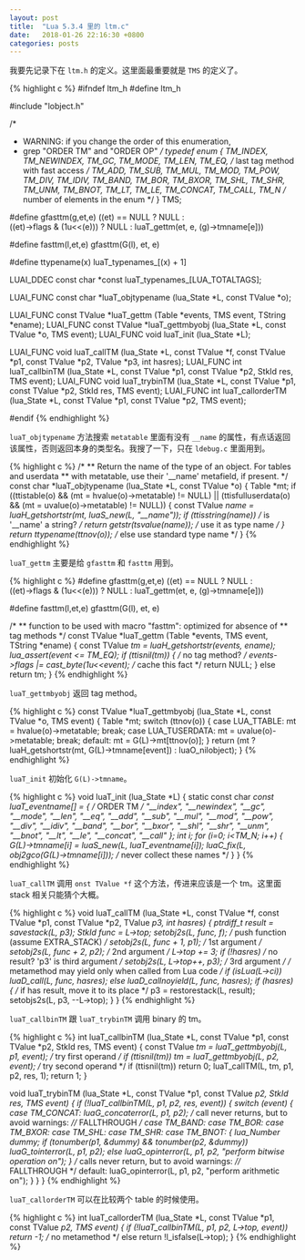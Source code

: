 ```yaml
---
layout: post
title:  "Lua 5.3.4 里的 ltm.c"
date:   2018-01-26 22:16:30 +0800
categories: posts
---
```


我要先记录下在 `ltm.h` 的定义。这里面最重要就是 `TMS` 的定义了。

{% highlight c %}
#ifndef ltm_h
#define ltm_h


#include "lobject.h"


/*
* WARNING: if you change the order of this enumeration,
* grep "ORDER TM" and "ORDER OP"
*/
typedef enum {
  TM_INDEX,
  TM_NEWINDEX,
  TM_GC,
  TM_MODE,
  TM_LEN,
  TM_EQ,  /* last tag method with fast access */
  TM_ADD,
  TM_SUB,
  TM_MUL,
  TM_MOD,
  TM_POW,
  TM_DIV,
  TM_IDIV,
  TM_BAND,
  TM_BOR,
  TM_BXOR,
  TM_SHL,
  TM_SHR,
  TM_UNM,
  TM_BNOT,
  TM_LT,
  TM_LE,
  TM_CONCAT,
  TM_CALL,
  TM_N    /* number of elements in the enum */
} TMS;



#define gfasttm(g,et,e) ((et) == NULL ? NULL : \
  ((et)->flags & (1u<<(e))) ? NULL : luaT_gettm(et, e, (g)->tmname[e]))

#define fasttm(l,et,e)  gfasttm(G(l), et, e)

#define ttypename(x)  luaT_typenames_[(x) + 1]

LUAI_DDEC const char *const luaT_typenames_[LUA_TOTALTAGS];


LUAI_FUNC const char *luaT_objtypename (lua_State *L, const TValue *o);

LUAI_FUNC const TValue *luaT_gettm (Table *events, TMS event, TString *ename);
LUAI_FUNC const TValue *luaT_gettmbyobj (lua_State *L, const TValue *o,
                                                       TMS event);
LUAI_FUNC void luaT_init (lua_State *L);

LUAI_FUNC void luaT_callTM (lua_State *L, const TValue *f, const TValue *p1,
                            const TValue *p2, TValue *p3, int hasres);
LUAI_FUNC int luaT_callbinTM (lua_State *L, const TValue *p1, const TValue *p2,
                              StkId res, TMS event);
LUAI_FUNC void luaT_trybinTM (lua_State *L, const TValue *p1, const TValue *p2,
                              StkId res, TMS event);
LUAI_FUNC int luaT_callorderTM (lua_State *L, const TValue *p1,
                                const TValue *p2, TMS event);



#endif
{% endhighlight %}

`luaT_objtypename` 方法搜索 `metatable` 里面有没有 `__name` 的属性，有点话返回该属性，否则返回本身的类型名。我搜了一下，只在 `ldebug.c` 里面用到。

{% highlight c %}
/*
** Return the name of the type of an object. For tables and userdata
** with metatable, use their '__name' metafield, if present.
*/
const char *luaT_objtypename (lua_State *L, const TValue *o) {
  Table *mt;
  if ((ttistable(o) && (mt = hvalue(o)->metatable) != NULL) ||
      (ttisfulluserdata(o) && (mt = uvalue(o)->metatable) != NULL)) {
    const TValue *name = luaH_getshortstr(mt, luaS_new(L, "__name"));
    if (ttisstring(name))  /* is '__name' a string? */
      return getstr(tsvalue(name));  /* use it as type name */
  }
  return ttypename(ttnov(o));  /* else use standard type name */
}
{% endhighlight %}

`luaT_gettm` 主要是给 `gfasttm` 和 `fasttm` 用到。

{% highlight c %}
#define gfasttm(g,et,e) ((et) == NULL ? NULL : \
  ((et)->flags & (1u<<(e))) ? NULL : luaT_gettm(et, e, (g)->tmname[e]))

#define fasttm(l,et,e)  gfasttm(G(l), et, e)

/*
** function to be used with macro "fasttm": optimized for absence of
** tag methods
*/
const TValue *luaT_gettm (Table *events, TMS event, TString *ename) {
  const TValue *tm = luaH_getshortstr(events, ename);
  lua_assert(event <= TM_EQ);
  if (ttisnil(tm)) {  /* no tag method? */
    events->flags |= cast_byte(1u<<event);  /* cache this fact */
    return NULL;
  }
  else return tm;
}
{% endhighlight %}

`luaT_gettmbyobj` 返回 tag method。

{% highlight c %}
const TValue *luaT_gettmbyobj (lua_State *L, const TValue *o, TMS event) {
  Table *mt;
  switch (ttnov(o)) {
    case LUA_TTABLE:
      mt = hvalue(o)->metatable;
      break;
    case LUA_TUSERDATA:
      mt = uvalue(o)->metatable;
      break;
    default:
      mt = G(L)->mt[ttnov(o)];
  }
  return (mt ? luaH_getshortstr(mt, G(L)->tmname[event]) : luaO_nilobject);
}
{% endhighlight %}

`luaT_init` 初始化 `G(L)->tmname`。

{% highlight c %}
void luaT_init (lua_State *L) {
  static const char *const luaT_eventname[] = {  /* ORDER TM */
    "__index", "__newindex",
    "__gc", "__mode", "__len", "__eq",
    "__add", "__sub", "__mul", "__mod", "__pow",
    "__div", "__idiv",
    "__band", "__bor", "__bxor", "__shl", "__shr",
    "__unm", "__bnot", "__lt", "__le",
    "__concat", "__call"
  };
  int i;
  for (i=0; i<TM_N; i++) {
    G(L)->tmname[i] = luaS_new(L, luaT_eventname[i]);
    luaC_fix(L, obj2gco(G(L)->tmname[i]));  /* never collect these names */
  }
}
{% endhighlight %}

`luaT_callTM` 调用 `onst TValue *f` 这个方法，传进来应该是一个 tm。这里面 stack 相关只能猜个大概。

{% highlight c %}
void luaT_callTM (lua_State *L, const TValue *f, const TValue *p1,
                  const TValue *p2, TValue *p3, int hasres) {
  ptrdiff_t result = savestack(L, p3);
  StkId func = L->top;
  setobj2s(L, func, f);  /* push function (assume EXTRA_STACK) */
  setobj2s(L, func + 1, p1);  /* 1st argument */
  setobj2s(L, func + 2, p2);  /* 2nd argument */
  L->top += 3;
  if (!hasres)  /* no result? 'p3' is third argument */
    setobj2s(L, L->top++, p3);  /* 3rd argument */
  /* metamethod may yield only when called from Lua code */
  if (isLua(L->ci))
    luaD_call(L, func, hasres);
  else
    luaD_callnoyield(L, func, hasres);
  if (hasres) {  /* if has result, move it to its place */
    p3 = restorestack(L, result);
    setobjs2s(L, p3, --L->top);
  }
}
{% endhighlight %}

`luaT_callbinTM` 跟 `luaT_trybinTM` 调用 binary 的 tm。

{% highlight c %}
int luaT_callbinTM (lua_State *L, const TValue *p1, const TValue *p2,
                    StkId res, TMS event) {
  const TValue *tm = luaT_gettmbyobj(L, p1, event);  /* try first operand */
  if (ttisnil(tm))
    tm = luaT_gettmbyobj(L, p2, event);  /* try second operand */
  if (ttisnil(tm)) return 0;
  luaT_callTM(L, tm, p1, p2, res, 1);
  return 1;
}

void luaT_trybinTM (lua_State *L, const TValue *p1, const TValue *p2,
                    StkId res, TMS event) {
  if (!luaT_callbinTM(L, p1, p2, res, event)) {
    switch (event) {
      case TM_CONCAT:
        luaG_concaterror(L, p1, p2);
      /* call never returns, but to avoid warnings: *//* FALLTHROUGH */
      case TM_BAND: case TM_BOR: case TM_BXOR:
      case TM_SHL: case TM_SHR: case TM_BNOT: {
        lua_Number dummy;
        if (tonumber(p1, &dummy) && tonumber(p2, &dummy))
          luaG_tointerror(L, p1, p2);
        else
          luaG_opinterror(L, p1, p2, "perform bitwise operation on");
      }
      /* calls never return, but to avoid warnings: *//* FALLTHROUGH */
      default:
        luaG_opinterror(L, p1, p2, "perform arithmetic on");
    }
  }
}
{% endhighlight %}

`luaT_callorderTM` 可以在比较两个 table 的时候使用。

{% highlight c %}
int luaT_callorderTM (lua_State *L, const TValue *p1, const TValue *p2,
                      TMS event) {
  if (!luaT_callbinTM(L, p1, p2, L->top, event))
    return -1;  /* no metamethod */
  else
    return !l_isfalse(L->top);
}
{% endhighlight %}
